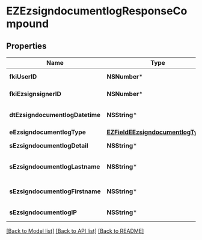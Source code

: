 # EZEzsigndocumentlogResponseCompound

## Properties
Name | Type | Description | Notes
------------ | ------------- | ------------- | -------------
**fkiUserID** | **NSNumber*** | The unique ID of the User | [optional] 
**fkiEzsignsignerID** | **NSNumber*** | The unique ID of the Ezsignsigner | [optional] 
**dtEzsigndocumentlogDatetime** | **NSString*** | The date and time at which the event was logged | 
**eEzsigndocumentlogType** | [**EZFieldEEzsigndocumentlogType***](EZFieldEEzsigndocumentlogType.md) |  | 
**sEzsigndocumentlogDetail** | **NSString*** | The detail of the Ezsigndocumentlog | 
**sEzsigndocumentlogLastname** | **NSString*** | The last name of the User or Ezsignsigner | 
**sEzsigndocumentlogFirstname** | **NSString*** | The first name of the User or Ezsignsigner | 
**sEzsigndocumentlogIP** | **NSString*** | Represent an IP address. | 

[[Back to Model list]](../README.md#documentation-for-models) [[Back to API list]](../README.md#documentation-for-api-endpoints) [[Back to README]](../README.md)


